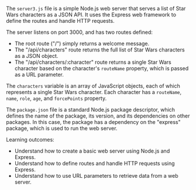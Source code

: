 The `server3.js` file is a simple Node.js web server that serves a list of Star Wars characters as a JSON API. It uses the Express web framework to define the routes and handle HTTP requests.

The server listens on port 3000, and has two routes defined:

-   The root route ("/") simply returns a welcome message.
-   The "/api/characters" route returns the full list of Star Wars characters as a JSON object.
-   The "/api/characters/:character" route returns a single Star Wars character based on the character's `routeName` property, which is passed as a URL parameter.

The `characters` variable is an array of JavaScript objects, each of which represents a single Star Wars character. Each character has a `routeName`, `name`, `role`, `age`, and `forcePoints` property.

The `package.json` file is a standard Node.js package descriptor, which defines the name of the package, its version, and its dependencies on other packages. In this case, the package has a dependency on the "express" package, which is used to run the web server.

Learning outcomes:

-   Understand how to create a basic web server using Node.js and Express.
-   Understand how to define routes and handle HTTP requests using Express.
-   Understand how to use URL parameters to retrieve data from a web server.
